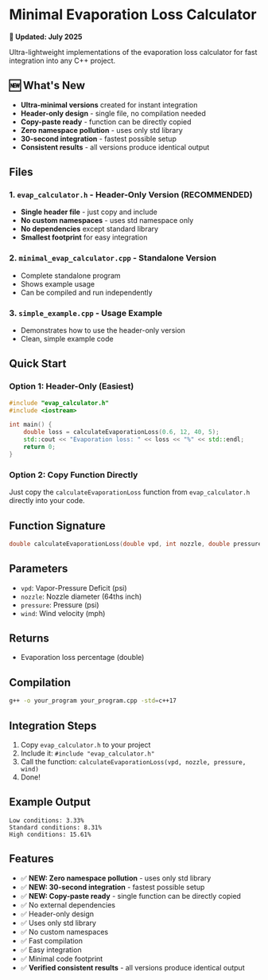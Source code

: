 # Minimal Evaporation Loss Calculator

**📅 Updated: July 2025**

Ultra-lightweight implementations of the evaporation loss calculator for fast integration into any C++ project.

## 🆕 What's New
- **Ultra-minimal versions** created for instant integration
- **Header-only design** - single file, no compilation needed
- **Copy-paste ready** - function can be directly copied
- **Zero namespace pollution** - uses only std library
- **30-second integration** - fastest possible setup
- **Consistent results** - all versions produce identical output

## Files

### 1. `evap_calculator.h` - Header-Only Version (RECOMMENDED)
- **Single header file** - just copy and include
- **No custom namespaces** - uses std namespace only
- **No dependencies** except standard library
- **Smallest footprint** for easy integration

### 2. `minimal_evap_calculator.cpp` - Standalone Version
- Complete standalone program
- Shows example usage
- Can be compiled and run independently

### 3. `simple_example.cpp` - Usage Example
- Demonstrates how to use the header-only version
- Clean, simple example code

## Quick Start

### Option 1: Header-Only (Easiest)
```cpp
#include "evap_calculator.h"
#include <iostream>

int main() {
    double loss = calculateEvaporationLoss(0.6, 12, 40, 5);
    std::cout << "Evaporation loss: " << loss << "%" << std::endl;
    return 0;
}
```

### Option 2: Copy Function Directly
Just copy the `calculateEvaporationLoss` function from `evap_calculator.h` directly into your code.

## Function Signature
```cpp
double calculateEvaporationLoss(double vpd, int nozzle, double pressure, double wind);
```

## Parameters
- `vpd`: Vapor-Pressure Deficit (psi)
- `nozzle`: Nozzle diameter (64ths inch)
- `pressure`: Pressure (psi)  
- `wind`: Wind velocity (mph)

## Returns
- Evaporation loss percentage (double)

## Compilation
```bash
g++ -o your_program your_program.cpp -std=c++17
```

## Integration Steps
1. Copy `evap_calculator.h` to your project
2. Include it: `#include "evap_calculator.h"`
3. Call the function: `calculateEvaporationLoss(vpd, nozzle, pressure, wind)`
4. Done!

## Example Output
```
Low conditions: 3.33%
Standard conditions: 8.31%
High conditions: 15.61%
```

## Features
- ✅ **NEW: Zero namespace pollution** - uses only std library
- ✅ **NEW: 30-second integration** - fastest possible setup
- ✅ **NEW: Copy-paste ready** - single function can be directly copied
- ✅ No external dependencies
- ✅ Header-only design
- ✅ Uses only std library
- ✅ No custom namespaces
- ✅ Fast compilation
- ✅ Easy integration
- ✅ Minimal code footprint
- ✅ **Verified consistent results** - all versions produce identical output
